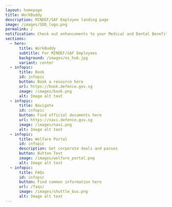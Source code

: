 ```yaml
---
layout: homepage
title: WorkBuddy
description: MINDEF/SAF Employee landing page
image: /images/SDD_logo.png
permalink: /
notification: Check out enhancements to your Medical and Dental Benefits on M365 or OSN!
sections:
  - hero:
      title: WorkBuddy
      subtitle: For MINDEF/SAF Employees
      background: /images/ns_hub.jpg
      variant: center
  - infopic:
      title: Book
      id: infopic
      button: Book a resource here
      url: https://book.defence.gov.sg
      image: /images/book.png
      alt: Image alt text
  - infopic:
      title: Navigate
      id: infopic
      button: Find official documents here
      url: https://navi.defence.gov.sg
      image: /images/navi.png
      alt: Image alt text
  - infopic:
      title: Welfare Portal
      id: infopic
      description: Get corporate deals and passes
      button: Button Text
      image: /images/welfare_portal.png
      alt: Image alt text
  - infopic:
      title: FAQs
      id: infopic
      button: Find common information here
      url: /faqs/
      image: /images/shuttle_bus.png
      alt: Image alt text
---
```

